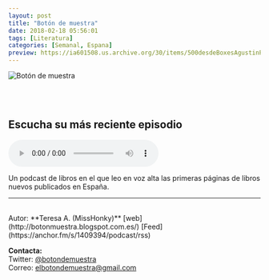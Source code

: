 ```yaml
---
layout: post
title: "Botón de muestra"
date: 2018-02-18 05:56:01
tags: [Literatura]
categories: [Semanal, Espana]
preview: https://ia601508.us.archive.org/30/items/500desdeBoxesAgustinPalmeiro/300MisshonkyTeresaA..jpeg
---
```


![Botón de muestra](https://ia601508.us.archive.org/30/items/500desdeBoxesAgustinPalmeiro/500MisshonkyTeresaA..jpeg)

<br/>
<br/>

## Escucha su más reciente episodio

<!--reproductor-feed=https://anchor.fm/s/1409394/podcast/rss-->
<!--reproductor-start-->
<audio id="audio" preload="auto" controls="" src="https://anchor.fm/s/1409394/podcast/play/257565/https%3A%2F%2Fs3-us-west-2.amazonaws.com%2Fanchor-audio-bank%2Fstaging%2F2018-2-13%2FLibro-23---El-hundimiento-del--0f1d37e9d2c39.m4a"></audio>
<!--reproductor-end-->

Un podcast de libros en el que leo en voz alta las primeras páginas de libros nuevos publicados en España.  

_ _ _
<br>
Autor: **Teresa A. (MissHonky)**  
[web](http://botonmuestra.blogspot.com.es/)  
[Feed](https://anchor.fm/s/1409394/podcast/rss)  


**Contacta:**  
Twitter: [@botondemuestra](https://twitter.com/botondemuestra)  
Correo: [elbotondemuestra@gmail.com](mailto:elbotondemuestra@gmail.com)  
